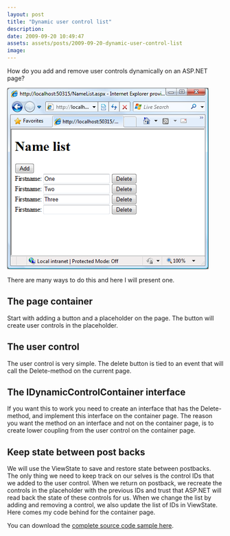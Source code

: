 ```yaml
---
layout: post
title: "Dynamic user control list"
description:
date: 2009-09-20 10:49:47
assets: assets/posts/2009-09-20-dynamic-user-control-list
image: 
---
```


How do you add and remove user controls dynamically on an ASP.NET page?

![Dynamic User Control List](/assets/posts/2009-09-20-dynamic-user-control-list/dynamic_controls.png)

There are many ways to do this and here I will present one.

## The page container

Start with adding a button and a placeholder on the page. The button will create user controls in the placeholder.

<script src="https://gist.github.com/miklund/6dba7e1a7efd98c0b31e.js?file=Page.aspx"></script>

## The user control

The user control is very simple. The delete button is tied to an event that will call the Delete-method on the current page.

<script src="https://gist.github.com/miklund/6dba7e1a7efd98c0b31e.js?file=UserControl.ascx"></script>
<script src="https://gist.github.com/miklund/6dba7e1a7efd98c0b31e.js?file=UserControl.ascx.cs"></script>

## The IDynamicControlContainer interface

If you want this to work you need to create an interface that has the Delete-method, and implement this interface on the container page. The reason you want the method on an interface and not on the container page, is to create lower coupling from the user control on the container page.

<script src="https://gist.github.com/miklund/6dba7e1a7efd98c0b31e.js?file=IDynamicControlContainer.cs"></script>

## Keep state between post backs

We will use the ViewState to save and restore state between postbacks. The only thing we need to keep track on our selves is the control IDs that we added to the user control. When we return on postback, we recreate the controls in the placeholder with the previous IDs and trust that ASP.NET will read back the state of these controls for us. When we change the list by adding and removing a control, we also update the list of IDs in ViewState.  Here comes my code behind for the container page.

<script src="https://gist.github.com/miklund/6dba7e1a7efd98c0b31e.js?file=NameList.cs"></script>

You can download the [complete source code sample here](/assets/posts/2009-09-20-dynamic-user-control-list/DynamicUserControls.zip).

